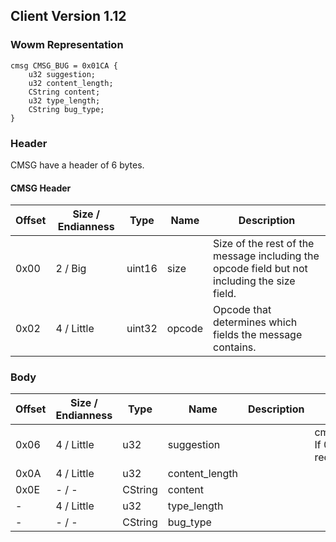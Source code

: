 ## Client Version 1.12

### Wowm Representation
```rust,ignore
cmsg CMSG_BUG = 0x01CA {
    u32 suggestion;
    u32 content_length;
    CString content;
    u32 type_length;
    CString bug_type;
}
```
### Header

CMSG have a header of 6 bytes.

#### CMSG Header

| Offset | Size / Endianness | Type   | Name   | Description |
| ------ | ----------------- | ------ | ------ | ----------- |
| 0x00   | 2 / Big           | uint16 | size   | Size of the rest of the message including the opcode field but not including the size field.|
| 0x02   | 4 / Little        | uint32 | opcode | Opcode that determines which fields the message contains.|

### Body

| Offset | Size / Endianness | Type | Name | Description | Comment |
| ------ | ----------------- | ---- | ---- | ----------- | ------- |
| 0x06 | 4 / Little | u32 | suggestion |  | cmangos/vmangos/mangoszero: If 0 received bug report, else received suggestion |
| 0x0A | 4 / Little | u32 | content_length |  |  |
| 0x0E | - / - | CString | content |  |  |
| - | 4 / Little | u32 | type_length |  |  |
| - | - / - | CString | bug_type |  |  |

